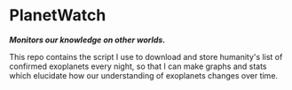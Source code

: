 # PlanetWatch

***Monitors our knowledge on other worlds.***

This repo contains the script I use to download and store humanity's list
of confirmed exoplanets every night, so that I can make graphs and stats
which elucidate how our understanding of exoplanets changes over time.

